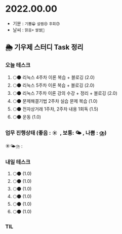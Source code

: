 # 2022.00.00

- 기분 : `기쁨😁` `설렘😍` `후회😓`
- 날씨 : `맑음☀️` `쌀쌀🥶`

## 🌦️ 기우제 스터디 Task 정리

### 오늘 테스크

1. 🌕🌑 리눅스 4주차 이론 복습 + 블로깅 (2.0)
2. 🌕🌑 리눅스 5주차 이론 복습 + 블로깅 (2.0)
3. 🌕🌑 리눅스 7주차 이론 강의 수강 + 정리 + 블로깅 (2.0)
4. 🌕🌑 문제해결기법 2주차 실습 문제 복습 (1.0)
5. 🌕🌑 전자상거래 1주차, 2주차 내용 1회독 (1.5)
6. 🌕🌑 운동 (1.0)

### 업무 진행상태 (좋음 : ☀  , 보통: 🌤 , 나쁨 : ⛈)

☀🌤⛈ :

### 내일 테스크

1. 🌕🌑 (1.0)
2. 🌕🌑 (1.0)
3. 🌕🌑 (1.0)
4. 🌕🌑 (1.0)
5. 🌕🌑 (1.0)
6. 🌕🌑 (1.0)

### TIL

